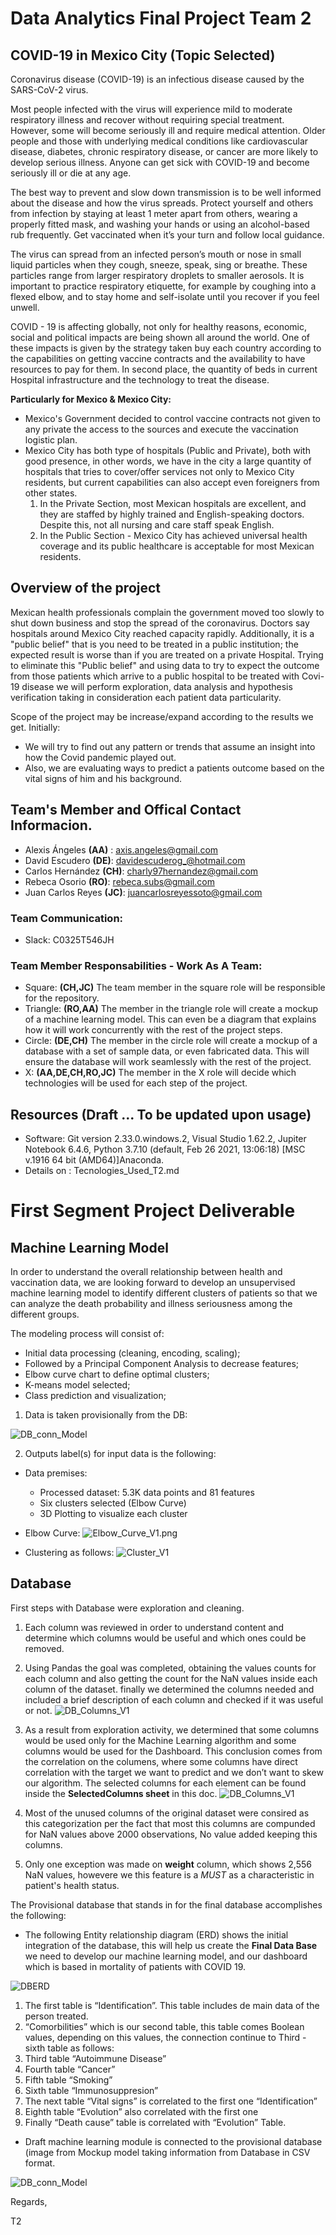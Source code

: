 # Data Analytics Final Project Team 2

## COVID-19 in Mexico City (Topic Selected)
Coronavirus disease (COVID-19) is an infectious disease caused by the SARS-CoV-2 virus.

Most people infected with the virus will experience mild to moderate respiratory illness and recover without requiring special treatment. However, some will become seriously ill and require medical attention. Older people and those with underlying medical conditions like cardiovascular disease, diabetes, chronic respiratory disease, or cancer are more likely to develop serious illness. Anyone can get sick with COVID-19 and become seriously ill or die at any age. 

The best way to prevent and slow down transmission is to be well informed about the disease and how the virus spreads. Protect yourself and others from infection by staying at least 1 meter apart from others, wearing a properly fitted mask, and washing your hands or using an alcohol-based rub frequently. Get vaccinated when it’s your turn and follow local guidance.

The virus can spread from an infected person’s mouth or nose in small liquid particles when they cough, sneeze, speak, sing or breathe. These particles range from larger respiratory droplets to smaller aerosols. It is important to practice respiratory etiquette, for example by coughing into a flexed elbow, and to stay home and self-isolate until you recover if you feel unwell.

COVID - 19 is affecting globally, not only for healthy reasons, economic, social and political impacts are being shown all around the world. One of these impacts is given by the strategy taken buy each country according to the capabilities on getting vaccine contracts and the availability to have resources to pay for them. In second place, the quantity of beds in current Hospital infrastructure and the technology to treat the disease.

**Particularly for Mexico & Mexico City:**
- Mexico's Government decided to control vaccine contracts not given to any private the access to the sources and execute the vaccination logistic plan.
- Mexico City has both type of hospitals (Public and Private), both with good presence, in other words, we have in the city a large quantity of hospitals that tries to cover/offer services not only to Mexico City residents, but current capabilities can also accept even foreigners from other states.
    1. In the Private Section, most Mexican hospitals are excellent, and they are staffed by highly trained and English-speaking doctors. Despite this, not all nursing and care staff speak English. 
    2. In the Public Section - Mexico City has achieved universal health coverage and its public healthcare is acceptable for most Mexican residents.

## Overview of the project
Mexican health professionals complain the government moved too slowly to shut down business and stop the spread of the coronavirus. Doctors say hospitals around Mexico City reached capacity rapidly. Additionally, it is a "public belief" that is you need to be treated in a public institution; the expected result is worse than if you are treated on a private Hospital. Trying to eliminate this "Public belief" and using data to try to expect the outcome from those patients which arrive to a public hospital to be treated with Covi-19 disease we will perform exploration, data analysis and hypothesis verification taking in consideration each patient data particularity.

Scope of the project may be increase/expand according to the results we get. Initially:
- We will try to find out any pattern or trends that assume an insight into how the Covid pandemic played out. 
-  Also, we are evaluating ways to predict a patients outcome based on the vital signs of him and his background.

## Team's Member and Offical Contact Informacion.

- Alexis Ángeles **(AA)** : axis.angeles@gmail.com
- David Escudero **(DE)**: davidescuderog_@hotmail.com
- Carlos Hernández **(CH)**: charly97hernandez@gmail.com
- Rebeca Osorio **(RO)**: rebeca.subs@gmail.com
- Juan Carlos Reyes **(JC)**: juancarlosreyessoto@gmail.com

### Team Communication:
* Slack:  C0325T546JH

### Team Member Responsabilities - Work As A Team:
* Square: **(CH,JC)**  The team member in the square role will be responsible for the repository.
* Triangle: **(RO,AA)** The member in the triangle role will create a mockup of a machine learning model. This can even be a diagram that explains how it will work concurrently with the rest of the project steps.
* Circle: **(DE,CH)** The member in the circle role will create a mockup of a database with a set of sample data, or even fabricated data. This will ensure the database will work seamlessly with the rest of the project.
* X: **(AA,DE,CH,RO,JC)** The member in the X role will decide which technologies will be used for each step of the project.

## Resources (Draft ... To be updated upon usage)
- Software: Git version 2.33.0.windows.2, Visual Studio 1.62.2, Jupiter Notebook 6.4.6, Python 3.7.10 (default, Feb 26 2021, 13:06:18) [MSC v.1916 64 bit (AMD64)]Anaconda.
- Details on : Tecnologies_Used_T2.md

# First Segment Project Deliverable

## Machine Learning Model
In order to understand the overall relationship between health and vaccination data, we are looking forward to develop an unsupervised machine learning model to identify different clusters of patients so that we can analyze the death probability and illness seriousness among the different groups. 

The modeling process will consist of:
- Initial data processing (cleaning, encoding, scaling);
- Followed by a Principal Component Analysis to decrease features;
- Elbow curve chart to define optimal clusters;
- K-means model selected;
- Class prediction and visualization;

1. Data is taken provisionally from the DB:

![DB_conn_Model](https://github.com/CharlyHdz13/Data_Analytics_Final_Project_T2/blob/f63bf5ce4b3f0845d9a4de7401409b115fa49d6f/Image_%20Resources/DB_conn_Model.png)

2. Outputs label(s) for input data is the following:
- Data premises:
    * Processed dataset: 5.3K data points and 81 features
    * Six clusters selected (Elbow Curve)
    * 3D Plotting to visualize each cluster

- Elbow Curve:
![Elbow_Curve_V1.png](https://github.com/CharlyHdz13/Data_Analytics_Final_Project_T2/blob/67e7223c94128c24ab2e342a089638c614490161/Image_%20Resources/Elbow_Curve_V1.png)

- Clustering as follows:
![Cluster_V1](https://github.com/CharlyHdz13/Data_Analytics_Final_Project_T2/blob/67e7223c94128c24ab2e342a089638c614490161/Image_%20Resources/Cluster_V1.png)


## Database
First steps with Database were exploration and cleaning. 

1. Each column was reviewed in order to understand content  and determine which columns would be useful and which ones could be removed.

2. Using Pandas the goal was completed, obtaining the values counts for each column and also getting the count for the NaN values inside each column of the dataset. finally we determined the columns needed and included a brief description of each column and checked if it was useful or not.
![DB_Columns_V1](https://github.com/CharlyHdz13/Data_Analytics_Final_Project_T2/blob/1155fda6dfa4c5bbaa167e7c404d7600b1727d25/Image_%20Resources/DB_Columns_V1.png)

3. As a result from exploration activity, we determined that some columns would be used only for the Machine Learning algorithm and some columns would be used for the Dashboard. This conclusion comes from the correlation on the columens, where some columns have direct correlation with the target we want to predict and we don’t want to skew our algorithm. The selected columns for each element can be found inside the **SelectedColumns sheet** in this doc. 
![DB_Columns_V1](https://github.com/CharlyHdz13/Data_Analytics_Final_Project_T2/blob/1155fda6dfa4c5bbaa167e7c404d7600b1727d25/Image_%20Resources/DB_Columns_V1.png)

4. Most of the unused columns of the original dataset were consired as this categorization per the fact that most this columns are compunded for NaN values above 2000 observations, No value added keeping this columns.

5. Only one exception was made on **weight** column, which shows 2,556 NaN values, howevere we this feature is a *MUST* as a characteristic in patient's health status.

The Provisional database that stands in for the final database accomplishes the following:

- The following Entity relationship diagram (ERD) shows the initial integration of the database, this will help us create the **Final Data Base** we need to develop our machine learning model, and our dashboard which is based in mortality of patients with COVID 19.

![DBERD](https://github.com/CharlyHdz13/Data_Analytics_Final_Project_T2/blob/f63bf5ce4b3f0845d9a4de7401409b115fa49d6f/Image_%20Resources/DBERD.png)

  1. The first table is “Identification”. This table includes de main data of the person treated.
  2. “Comorbilities” which is our second table, this table comes Boolean values, depending on this values, the connection continue to Third  - sixth table as follows:
  3. Third table “Autoimmune Disease”
  4. Fourth table “Cancer”
  5. Fifth table “Smoking”
  6. Sixth table “Immunosuppresion” 
  7. The next table “Vital signs” is correlated to the first one “Identification”
  8. Eighth table “Evolution” also correlated with the first one
  9. Finally “Death cause” table is correlated with “Evolution” Table.

- Draft machine learning module is connected to the provisional database (image from Mockup model taking information from Database in CSV format.

![DB_conn_Model](https://github.com/CharlyHdz13/Data_Analytics_Final_Project_T2/blob/f63bf5ce4b3f0845d9a4de7401409b115fa49d6f/Image_%20Resources/DB_conn_Model.png)

Regards,

T2

